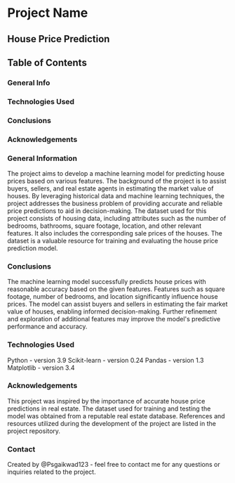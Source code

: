 # Project Name
## House Price Prediction

## Table of Contents
### General Info
### Technologies Used
### Conclusions
### Acknowledgements
### General Information
The project aims to develop a machine learning model for predicting house prices based on various features. 
The background of the project is to assist buyers, sellers, and real estate agents in estimating the market value of houses. 
By leveraging historical data and machine learning techniques, the project addresses the business problem of providing accurate and reliable price predictions to aid in decision-making.
The dataset used for this project consists of housing data, including attributes such as the number of bedrooms, bathrooms, square footage, location, and other relevant features.
It also includes the corresponding sale prices of the houses. The dataset is a valuable resource for training and evaluating the house price prediction model.

### Conclusions
The machine learning model successfully predicts house prices with reasonable accuracy based on the given features.
Features such as square footage, number of bedrooms, and location significantly influence house prices.
The model can assist buyers and sellers in estimating the fair market value of houses, enabling informed decision-making.
Further refinement and exploration of additional features may improve the model's predictive performance and accuracy.
### Technologies Used
Python - version 3.9
Scikit-learn - version 0.24
Pandas - version 1.3
Matplotlib - version 3.4
### Acknowledgements
This project was inspired by the importance of accurate house price predictions in real estate.
The dataset used for training and testing the model was obtained from a reputable real estate database.
References and resources utilized during the development of the project are listed in the project repository.
### Contact
Created by @Psgaikwad123 - feel free to contact me for any questions or inquiries related to the project.

